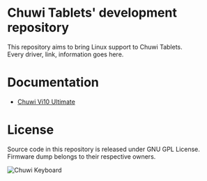 # Chuwi Tablets' development repository

This repository aims to bring Linux support to Chuwi Tablets.<br>
Every driver, link, information goes here.

# Documentation
* [Chuwi Vi10 Ultimate](https://github.com/Dax89/chuwi-dev/wiki/Chuwi-Vi10-Ultimate)

# License
Source code in this repository is released under GNU GPL License.<br>
Firmware dump belongs to their respective owners.

![Chuwi Keyboard](https://dl.dropboxusercontent.com/u/40206233/Chuwi/chuwi_vi10u_desk.png)
